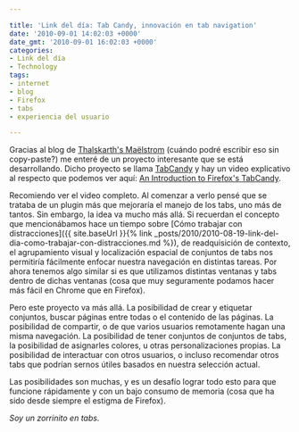 ```yaml
---

title: 'Link del día: Tab Candy, innovación en tab navigation'
date: '2010-09-01 14:02:03 +0000'
date_gmt: '2010-09-01 16:02:03 +0000'
categories:
- Link del día
- Technology
tags:
- internet
- blog
- Firefox
- tabs
- experiencia del usuario

---
```


Gracias al blog de [Thalskarth's Ma&euml;lstrom](http://www.thalskarth.com.ar/2010/07/24/tab-candy-o-como-firefox-busca-revolucionar-la-navegacion-por-pestanas/) (cuándo podré escribir eso sin copy-paste?) me enteré de un proyecto interesante que se está desarrollando. Dicho proyecto se llama [TabCandy](http://azarask.in/projects/tabcandy/) y hay un video explicativo al respecto que podemos ver aquí: [An Introduction to Firefox's TabCandy](http://vimeo.com/13560319).

Recomiendo ver el video completo. Al comenzar a verlo pensé que se trataba de un plugin más que mejoraría el manejo de los tabs, uno más de tantos. Sin embargo, la idea va mucho más allá. Si recuerdan el concepto que mencionábamos hace un tiempo sobre [Cómo trabajar con distracciones]({{ site.baseUrl }}{% link _posts/2010/2010-08-19-link-del-dia-como-trabajar-con-distracciones.md %}), de readquisición de contexto, el agrupamiento visual y localización espacial de conjuntos de tabs nos permitiría fácilmente enfocar nuestra navegación en distintas tareas. Por ahora tenemos algo similar si es que utilizamos distintas ventanas y tabs dentro de dichas ventanas (cosa que muy seguramente podamos hacer más fácil en Chrome que en Firefox).

Pero este proyecto va más allá. La posibilidad de crear y etiquetar conjuntos, buscar páginas entre todas o el contenido de las páginas. La posibilidad de compartir, o de que varios usuarios remotamente hagan una misma navegación. La posibilidad de tener conjuntos de conjuntos de tabs, la posibilidad de asignarles colores, u otras personalizaciones propias. La posibilidad de interactuar con otros usuarios, o incluso recomendar otros tabs que podrían sernos útiles basados en nuestra selección actual.

Las posibilidades son muchas, y es un desafío lograr todo esto para que funcione rápidamente y con un bajo consumo de memoria (cosa que ha sido desde siempre el estigma de Firefox).

_Soy un zorrinito en tabs._
